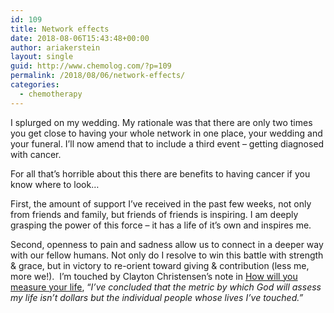 ```yaml
---
id: 109
title: Network effects
date: 2018-08-06T15:43:48+00:00
author: ariakerstein
layout: single
guid: http://www.chemolog.com/?p=109
permalink: /2018/08/06/network-effects/
categories:
  - chemotherapy
---
```

I splurged on my wedding. My rationale was that there are only two times you get close to having your whole network in one place, your wedding and your funeral. I&#8217;ll now amend that to include a third event &#8211; getting diagnosed with cancer.

<!--more-->For all that&#8217;s horrible about this there are benefits to having cancer if you know where to look&#8230;

First, the amount of support I&#8217;ve received in the past few weeks, not only from friends and family, but friends of friends is inspiring. I am deeply grasping the power of this force &#8211; it has a life of it&#8217;s own and inspires me.

Second, openness to pain and sadness allow us to connect in a deeper way with our fellow humans. Not only do I resolve to win this battle with strength & grace, but in victory to re-orient toward giving & contribution (less me, more we!).  I&#8217;m touched by Clayton Christensen&#8217;s note in [How will you measure your life](https://www.goodreads.com/work/quotes/18907551-how-will-you-measure-your-life), &#8220;_I’ve concluded that the metric by which God will assess my life isn’t dollars but the individual people whose lives I’ve touched.&#8221;_
